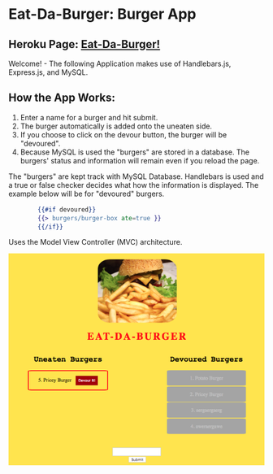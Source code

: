 # Eat-Da-Burger: Burger App
## Heroku Page:  [Eat-Da-Burger!](https://polar-oasis-24673.herokuapp.com/)

Welcome! - The following Application makes use of Handlebars.js, Express.js, and MySQL.

## How the App Works:
1. Enter a name for a burger and hit submit.
2. The burger automatically is added onto the uneaten side.
3. If you choose to click on the devour button, the burger will be "devoured".
5. Because MySQL is used the "burgers" are stored in a database. The burgers' status and information will remain even if you reload the page.

The "burgers" are kept track with MySQL Database.
Handlebars is used and a true or false checker decides what how the information is displayed. The example below will be for "devoured" burgers.

```handlebars
        {{#if devoured}}
        {{> burgers/burger-box ate=true }}
        {{/if}}
```


Uses the Model View Controller (MVC) architecture.

![Image of Deployed Website - Eat-Da-Burger](/rm_eat_da_burger.png)



